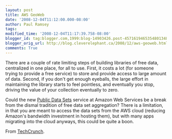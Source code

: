 ```yaml
---
layout: post
title: AWS GeoWeb
date: '2008-12-04T11:12:00.000-08:00'
author: Paul Ramsey
tags: 
modified_time: '2008-12-04T11:17:39.758-08:00'
blogger_id: tag:blogger.com,1999:blog-14903426.post-4571619465354801348
blogger_orig_url: http://blog.cleverelephant.ca/2008/12/aws-geoweb.html
comments: True
---
```


There are a couple of rate limiting steps of building libraries of free data, centralized in one place, for all to use.  First, it costs a lot (for someone trying to provide a free service) to store and provide access to large amount of data.  Second, if you don't get enough eyeballs, the large effort in maintaining the library starts to feel pointless, and eventually you stop, driving the value of your collection eventually to zero.

Could the new [Public Data Sets](http://aws.amazon.com/publicdatasets/) service at Amazon Web Services be a break from the dismal tradition of free data set aggregation?  There is a limitation, in that you are meant to access the data sets from the AWS cloud (reducing Amazon's bandwidth investment in hosting them), but with many apps migrating into the cloud anyways, this could be quite a boon.

From [TechCrunch](http://www.techcrunch.com/2008/12/04/amazon-launches-public-data-sets-to-ease-research/).

